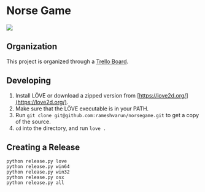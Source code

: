 # Norse Game

![](http://i.imgur.com/sEieqOh.gif)

## Organization
This project is organized through a [Trello Board](https://trello.com/b/ZeypluNG/norse-game).

## Developing
1. Install LÖVE or download a zipped version from [https://love2d.org/](https://love2d.org/).
2. Make sure that the LÖVE executable is in your PATH.
3. Run `git clone git@github.com:rameshvarun/norsegame.git` to get a copy of the source.
4. `cd` into the directory, and run `love .`

## Creating a Release

```
python release.py love
python release.py win64
python release.py win32
python release.py osx
python release.py all
```
